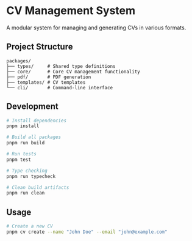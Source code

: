 # CV Management System

A modular system for managing and generating CVs in various formats.

## Project Structure

```
packages/
├── types/     # Shared type definitions
├── core/      # Core CV management functionality
├── pdf/       # PDF generation
├── templates/ # CV templates
└── cli/       # Command-line interface
```

## Development

```bash
# Install dependencies
pnpm install

# Build all packages
pnpm run build

# Run tests
pnpm test

# Type checking
pnpm run typecheck

# Clean build artifacts
pnpm run clean
```

## Usage

```bash
# Create a new CV
pnpm cv create --name "John Doe" --email "john@example.com"
```
